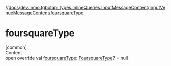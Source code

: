 //[docs](../../../index.md)/[dev.inmo.tgbotapi.types.InlineQueries.InputMessageContent](../index.md)/[InputVenueMessageContent](index.md)/[foursquareType](foursquare-type.md)



# foursquareType  
[common]  
Content  
open override val [foursquareType](foursquare-type.md): [FoursquareType](../../dev.inmo.tgbotapi.types/index.md#%5Bdev.inmo.tgbotapi.types%2FFoursquareType%2F%2F%2FPointingToDeclaration%2F%5D%2FClasslikes%2F625018081)? = null  



